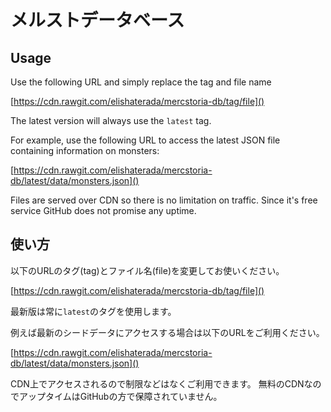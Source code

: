 # メルストデータベース

## Usage

Use the following URL and simply replace the tag and file name

[https://cdn.rawgit.com/elishaterada/mercstoria-db/tag/file]()

The latest version will always use the `latest` tag.

For example, use the following URL to access the latest JSON file containing information on monsters:

[https://cdn.rawgit.com/elishaterada/mercstoria-db/latest/data/monsters.json]()

Files are served over CDN so there is no limitation on traffic.
Since it's free service GitHub does not promise any uptime.

## 使い方

以下のURLのタグ(tag)とファイル名(file)を変更してお使いください。

[https://cdn.rawgit.com/elishaterada/mercstoria-db/tag/file]()

最新版は常に`latest`のタグを使用します。

例えば最新のシードデータにアクセスする場合は以下のURLをご利用ください。

[https://cdn.rawgit.com/elishaterada/mercstoria-db/latest/data/monsters.json]()

CDN上でアクセスされるので制限などはなくご利用できます。
無料のCDNなのでアップタイムはGitHubの方で保障されていません。
